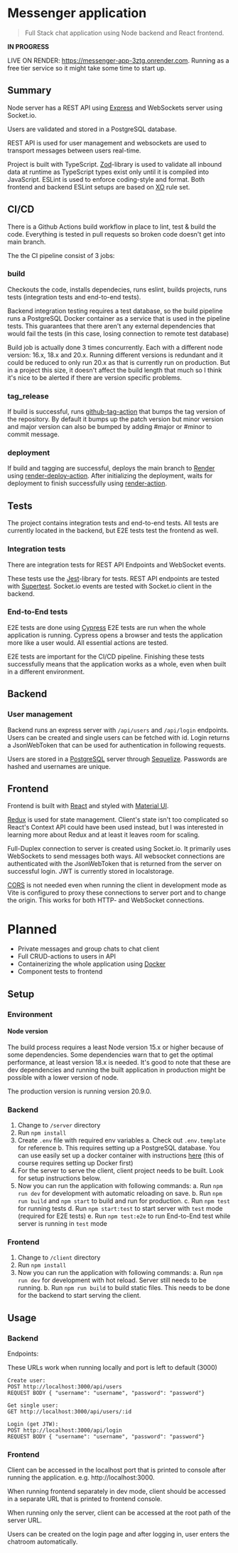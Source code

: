 # Messenger application

> Full Stack chat application using Node backend and React frontend.

<b>IN PROGRESS</b>

LIVE ON RENDER: https://messenger-app-3ztg.onrender.com.
Running as a free tier service so it might take some time to start up.

## Summary

Node server has a REST API using [Express](https://expressjs.com/) and WebSockets server using Socket.io.

Users are validated and stored in a PostgreSQL database.

REST API is used for user management and websockets are used to transport messages between users real-time.

Project is built with TypeScript.
[Zod](https://zod.dev/)-library is used to validate all inbound data at runtime as TypeScript types exist only until it is compiled into JavaScript. ESLint is used to enforce coding-style and format. Both frontend and backend ESLint setups are based on [XO](https://github.com/xojs/xo) rule set.


## CI/CD

There is a Github Actions build workflow in place to lint, test & build the code. Everything is tested in pull requests so broken code doesn't get into main branch.

The the CI pipeline consist of 3 jobs: 

### build

Checkouts the code, installs dependecies, runs eslint, builds projects, runs tests (integration tests and end-to-end tests).

Backend integration testing requires a test database, so the build pipeline runs a PostgreSQL Docker container as a service that is used in the pipeline tests. This guarantees that there aren't any external dependencies that would fail the tests (in this case, losing connection to remote test database)

Build job is actually done 3 times concurrently. Each with a different node version: 16.x, 18.x and 20.x. Running different versions is redundant and it could be reduced to only run 20.x as that is currently run on production. But in a project this size, it doesn't affect the build length that much so I think it's nice to be alerted if there are version specific problems.

### tag_release

If build is successful, runs [github-tag-action](https://github.com/anothrNick/github-tag-action) that bumps the tag version of the repository. By default it bumps up the patch version but minor version and major version can also be bumped by adding #major or #minor to commit message.

### deployment

If build and tagging are successful, deploys the main branch to [Render](https://render.com/) using [render-deploy-action](https://github.com/johnbeynon/render-deploy-action).
After initializing the deployment, waits for deployment to finish successfully using [render-action](https://github.com/Bounceapp/render-action).


## Tests

The project contains integration tests and end-to-end tests. All tests are currently located in the backend, but E2E tests test the frontend as well.

### Integration tests

There are integration tests for REST API Endpoints and WebSocket events. 

These tests use the [Jest](https://jestjs.io/)-library for tests. 
REST API endpoints are tested with [Supertest](https://github.com/ladjs/supertest#readme). 
Socket.io events are tested with Socket.io client in the backend.

### End-to-End tests

E2E tests are done using [Cypress](https://docs.cypress.io/)
E2E tests are run when the whole application is running. 
Cypress opens a browser and tests the application more like a user would. All essential actions are tested. 

E2E tests are important for the CI/CD pipeline. Finishing these tests successfully means that the application works as a whole, even when built in a different environment. 


## Backend

### User management

Backend runs an express server with `/api/users` and `/api/login` endpoints. Users can be created and single users can be fetched with id. Login returns a JsonWebToken that can be used for authentication in following requests.

Users are stored in a [PostgreSQL](https://www.postgresql.org/) server through [Sequelize](https://sequelize.org/). Passwords are hashed and usernames are unique.


## Frontend

Frontend is built with [React](https://react.dev/) and styled with [Material UI](https://mui.com/material-ui/).

[Redux](https://redux.js.org/) is used for state management. Client's state isn't too complicated so React's Context API could have been used instead, but I was interested in learning more about Redux and at least it leaves room for scaling.

Full-Duplex connection to server is created using Socket.io. It primarily uses WebSockets to send messages both ways. All websocket connections are authenticated with the JsonWebToken that is returned from the server on successful login. JWT is currently stored in localstorage.

[CORS](https://developer.mozilla.org/en-US/docs/Web/HTTP/CORS) is not needed even when running the client in development mode as Vite is configured to proxy these connections to server port and to change the origin. This works for both HTTP- and WebSocket connections.


# Planned

- Private messages and group chats to chat client
- Full CRUD-actions to users in API
- Containerizing the whole application using [Docker](https://www.docker.com/)
- Component tests to frontend

## Setup

### Environment

#### Node version

The build process requires a least Node version 15.x or higher because of some dependencies. Some dependencies warn that to get the optimal performance, at least version 18.x is needed. 
It's good to note that these are dev dependencies and running the built application in production might be possible with a lower version of node.

The production version is running version 20.9.0.


### Backend

1. Change to `/server` directory
2. Run `npm install`
3. Create `.env` file with required env variables
  a. Check out `.env.template` for reference
  b. This requires setting up a PostgreSQL database. You can use easily set up a docker container with instructions [here](https://stackoverflow.com/questions/37694987/connecting-to-postgresql-in-a-docker-container-from-outside) (this of course requires setting up Docker first)
3. For the server to serve the client, client project needs to be built. Look for setup instructions below.
4. Now you can run the application with following commands:
  a. Run `npm run dev` for development with automatic reloading on save.
  b. Run `npm run build` and `npm start` to build and run for production.
  c. Run `npm test` for running tests
  d. Run `npm start:test` to start server with `test` mode (required for E2E tests)
  e. Run `npm test:e2e` to run End-to-End test while server is running in `test` mode

### Frontend

1. Change to `/client` directory
2. Run `npm install`
4. Now you can run the application with following commands:
  a. Run `npm run dev` for development with hot reload. Server still needs to be running.
  b. Run `npm run build` to build static files. This needs to be done for the backend to start serving the client.


## Usage

### Backend

Endpoints:

These URLs work when running locally and port is left to default (3000)
```
Create user:
POST http://localhost:3000/api/users
REQUEST BODY { "username": "username", "password": "password"}

Get single user:
GET http://localhost:3000/api/users/:id

Login (get JTW):
POST http://localhost:3000/api/login
REQUEST BODY { "username": "username", "password": "password"}
```

### Frontend

Client can be accessed in the localhost port that is printed to console after running the application. e.g. http://localhost:3000.

When running frontend separately in dev mode, client should be accessed in a separate URL that is printed to frontend console.

When running only the server, client can be accessed at the root path of the server URL.

Users can be created on the login page and after logging in, user enters the chatroom automatically.
